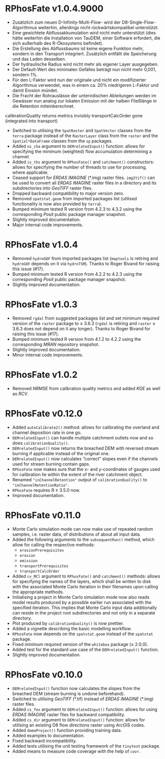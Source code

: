 # RPhosFate v1.0.4.9000


* Zusätzlich zum neuen D-Infinity-Multi-Flow- wird der D8-Single-Flow-Algorithmus weiterhin, allerdings nicht rückwärtskompatibel unterstützt.
* Eine gewichtete Abflussakkumulation wird nicht mehr unterstützt (dies hätte weiterhin die Installation von TauDEM, einer Software erfordert, die sich außerhalb des R-Ökosystems befindet).
* Die Erstellung des Abflussbaums ist keine eigene Funktion mehr, sondern in den Transport integriert. Zusätzlich entfällt die Speicherung und das Laden desselben.
* Der hydraulische Radius wird nicht mehr als eigener Layer ausgegeben.
* Der Default-Wert des minimalen Gefälles beträgt nun nicht mehr 0,001, sondern 1%.
* Für den L-Faktor wird nun der originale und nicht ein modifizierter Algorithmus verwendet, was in einem ca. 20% niedrigeren L-Faktor und damit Erosion mündet.
* Die Fracht der Rohrauslässe der unterirdischen Ableitungen werden im Gewässer nun analog zur lokalen Emission mit der halben Fließlänge in die Retention miteinberechnet.

calibrationQuality returns metrics invisibly
transportCalcOrder gone (integrated into transport)

* Switched to utilising the `SpatRaster` and `SpatVector` classes from the `terra` package instead of the `RasterLayer` class from the `raster` and the `Spatial*DataFrame` classes from the `sp` packages.
* Added `ns_cha` argument to `DEMrelatedInput()` function: allows for specifying the minimum (weighted) flow accumulation determining a channel.
* Added `is_ths` argument to `RPhosFate()` and `catchment()` constructors: allows for specifying the number of threads to use for processing, where applicable. 
* Ceased support for _ERDAS IMAGINE_ (\*.img) raster files. `img2tif()` can be used to convert all _ERDAS IMAGINE_ raster files in a directory and its subdirectories into _GeoTIFF_ raster files.
* Dropped backward compatibility to major version zero.
* Removed `spatstat.geom` from imported packages list (utilised functionality is now also provided by `terra`).
* Bumped minimum tested R version from 4.2.3 to 4.3.2 using the corresponding _Posit_ public package manager snapshot.
* Slightly improved documentation.
* Major internal code improvements.

# RPhosFate v1.0.4

* Removed `hydroGOF` from imported packages list (`maptools` is retiring and `hydroGOF` depends on it via `hydroTSM`). Thanks to Roger Bivand for raising this issue (#17).
* Bumped minimum tested R version from 4.2.2 to 4.2.3 using the corresponding _Posit_ public package manager snapshot.
* Slightly improved documentation.

# RPhosFate v1.0.3

* Removed `rgdal` from suggested packages list and set minimum required version of the `raster` package to ≥ 3.6.3 (`rgdal` is retiring and `raster` ≥ 3.6.3 does not depend on it any longer). Thanks to Roger Bivand for raising this issue (#17).
* Bumped minimum tested R version from 4.1.2 to 4.2.2 using the corresponding _MRAN_ repository snapshot.
* Slightly improved documentation.
* Minor internal code improvements.

# RPhosFate v1.0.2

* Removed _NRMSE_ from calibration quality metrics and added _KGE_ as well as _RCV._

# RPhosFate v0.12.0

* Added `autoCalibrate2()` method: allows for calibrating the overland and channel deposition rate in one go.
* `DEMrelatedInput()` can handle multiple catchment outlets now and so does `calibrationQuality()`.
* `DEMrelatedInput()` now returns the breached DEM with reversed stream burning if applicable instead of the original one.
* `DEMrelatedInput()` now calculates “correct” slopes even if the channels used for stream burning contain gaps.
* `RPhosFate` now makes sure that the x- and y-coordinates of gauges used for calibration lie within the extent of the river catchment object.
* Renamed `"inChannelRetention"` output of `calibrationQuality()` to `"inChannelRetentionRatio"`.
* `RPhosFate` requires R ≥ 3.5.0 now.
* Improved documentation.

# RPhosFate v0.11.0

* Monte Carlo simulation mode can now make use of repeated random samples, i.e. raster data, of distributions of about all input data.
* Added the following arguments to the `subsequentRun()` method, which allow for calling the respective methods:
  * `erosionPrerequisites`
  * `erosion`
  * `emission`
  * `transportPrerequisites`
  * `transportCalcOrder`
* Added `cv_MCl` argument to `RPhosFate()` and `catchment()` methods: allows for specifying the names of the layers, which shall be written to disk with the associated Monte Carlo iteration in their filenames upon calling the appropriate methods.
* Initialising a project in Monte Carlo simulation mode now also reads model results produced by a possible earlier run associated with the specified iteration. This implies that Monte Carlo input data additionally can reside in the project root subdirectories and not only in a separate directory.
* Plot produced by `calibrationQuality()` is now prettier.
* Added a vignette describing the basic modelling workflow.
* `RPhosFate` now depends on the `spatstat.geom` instead of the `spatstat` package.
* Fixed minimum required version of the `whitebox` package (≥ 2.0.0).
* Added test for the standard use case of the `DEMrelatedInput()` function.
* Slightly improved documentation.

# RPhosFate v0.10.0

* `DEMrelatedInput()` function now calculates the slopes from the breached DEM (stream burning is undone beforehand).
* Switched to utilising _GeoTIFF_ (\*.tif) instead of _ERDAS IMAGINE_ (\*.img) raster files.
* Added `cs_fex` argument to `DEMrelatedInput()` function: allows for using _ERDAS IMAGINE_ raster files for backward compatibility.
* Added `cs_dir` argument to `DEMrelatedInput()` function: allows for utilising an existing D8 flow directions raster using _ArcGIS_ codes.
* Added `demoProject()` function providing training data.
* Added examples to documentation.
* Fixed backward incompatibility.
* Added tests utilising the unit testing framework of the `tinytest` package.
* Added means to measure code coverage with the help of `covr`.
